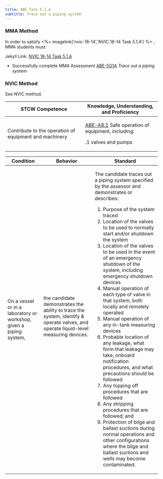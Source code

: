 ```yaml
---
title: ABE Task 5.1.A 
subtitle: Trace out a piping system
---
```



### MMA Method

In order to satisfy <%= imagelink('nvic-18-14','NVIC 18-14  Task  5.1.A') %> , MMA students must:

Jekyll Link: [NVIC 18-14  Task  5.1.A](/stcw23/assets/images/nvic-18-14.pdf)

* Successfully complete MMA Assessment  [ABE-5G1A](ABE-5G1A) *Trace out a piping system*


### NVIC Method

<a onclick="togglevisibility('nvic_methods')" >See NVIC method.</a>

<div id='nvic_methods' class='hide'>

<table>
<thead>
<tr>
<th class='forty'> STCW Competence </th>
<th class='sixty'> Knowledge, Understanding, and Proficiency </th>
</tr>
</thead>




<tbody>
<tr><td markdown='1'>

Contribute to the operation of equipment and machinery

</td><td markdown='1'>

[ABE-A8.1](../../tables/35.html#ABE-A8.1) Safe operation of equipment, including:

.1  valves and pumps

</td></tr>


</tbody>
</table>


<table>
<thead>
<tr><th class='twenty'>  Condition </th><th class='twenty'> Behavior </th><th  class='sixty'>Standard </th></tr>
</thead>
<tbody >



<tr><td markdown='1'>

On a vessel or in a laboratory or workshop, given a piping system,

</td><td markdown='1'>

the candidate demonstrates the ability to trace the system, identify & operate valves, and operate liquid-level measuring devices.

<br>

<div class="tooltip">
<span class="tooltiptext">
</span>
</div>


</td><td markdown='1'>

The candidate traces out a piping system specified by the assessor and demonstrates or describes: 

1. Purpose of the system traced
2. Location of the valves to be used to normally start and/or shutdown the system
3. Location of the valves to be used in the event of an emergency shutdown of the system, including emergency shutdown devices
4. Manual operation of each type of valve in that system, both locally and remotely operated
5. Manual operation of any in-tank measuring devices
6. Probable location of any leakage, what form that leakage may take, onboard notification procedures, and what precautions should be followed
7. Any topping off procedures that are followed
8. Any stripping procedures that are followed; and 
9. Protection of bilge and ballast suctions during normal operations and other configurations where the bilge and ballast suctions and wells may become contaminated. 

</td></tr>
</tbody>
</table>
</div>
